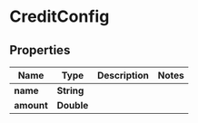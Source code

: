 

# CreditConfig


## Properties

Name | Type | Description | Notes
------------ | ------------- | ------------- | -------------
**name** | **String** |  | 
**amount** | **Double** |  | 



